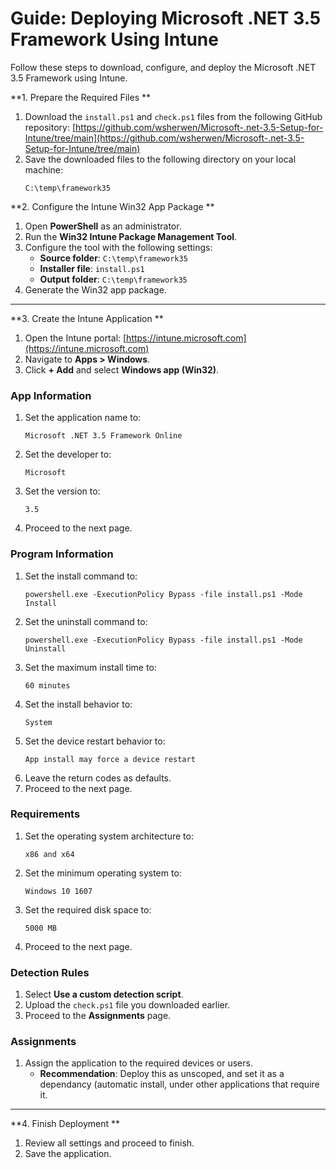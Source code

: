 # Guide: Deploying Microsoft .NET 3.5 Framework Using Intune

Follow these steps to download, configure, and deploy the Microsoft .NET 3.5 Framework using Intune.

**1. Prepare the Required Files
**
1. Download the `install.ps1` and `check.ps1` files from the following GitHub repository:
   [https://github.com/wsherwen/Microsoft-.net-3.5-Setup-for-Intune/tree/main](https://github.com/wsherwen/Microsoft-.net-3.5-Setup-for-Intune/tree/main)
2. Save the downloaded files to the following directory on your local machine:
   ```
   C:\temp\framework35
   ```

**2. Configure the Intune Win32 App Package
**
1. Open **PowerShell** as an administrator.
2. Run the **Win32 Intune Package Management Tool**.
3. Configure the tool with the following settings:
   - **Source folder**: `C:\temp\framework35`
   - **Installer file**: `install.ps1`
   - **Output folder**: `C:\temp\framework35`
4. Generate the Win32 app package.

---

**3. Create the Intune Application
**
1. Open the Intune portal:
   [https://intune.microsoft.com](https://intune.microsoft.com)
2. Navigate to **Apps > Windows**.
3. Click **+ Add** and select **Windows app (Win32)**.

### App Information

1. Set the application name to:
   ```
   Microsoft .NET 3.5 Framework Online
   ```
2. Set the developer to:
   ```
   Microsoft
   ```
3. Set the version to:
   ```
   3.5
   ```
4. Proceed to the next page.

### Program Information

1. Set the install command to:
   ```
   powershell.exe -ExecutionPolicy Bypass -file install.ps1 -Mode Install
   ```
2. Set the uninstall command to:
   ```
   powershell.exe -ExecutionPolicy Bypass -file install.ps1 -Mode Uninstall
   ```
3. Set the maximum install time to:
   ```
   60 minutes
   ```
4. Set the install behavior to:
   ```
   System
   ```
5. Set the device restart behavior to:
   ```
   App install may force a device restart
   ```
6. Leave the return codes as defaults.
7. Proceed to the next page.

### Requirements

1. Set the operating system architecture to:
   ```
   x86 and x64
   ```
2. Set the minimum operating system to:
   ```
   Windows 10 1607
   ```
3. Set the required disk space to:
   ```
   5000 MB
   ```
4. Proceed to the next page.

### Detection Rules

1. Select **Use a custom detection script**.
2. Upload the `check.ps1` file you downloaded earlier.
3. Proceed to the **Assignments** page.

### Assignments

1. Assign the application to the required devices or users.
   - **Recommendation**: Deploy this as unscoped, and set it as a dependancy (automatic install, under other applications that require it.

---

**4. Finish Deployment
**
1. Review all settings and proceed to finish.
2. Save the application.



